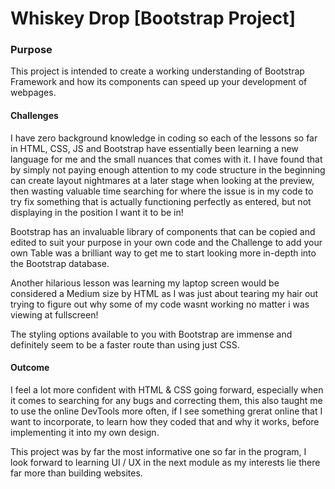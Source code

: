 # Whiskey Drop [Bootstrap Project]

### Purpose
This project is intended to create a working understanding of Bootstrap Framework and how its components can speed up your development of webpages.

#### Challenges

I have zero background knowledge in coding so each of the lessons so far in HTML, CSS, JS and Bootstrap have essentially been learning a new language for me and the small nuances that comes with it.
I have found that by simply not paying enough attention to my code structure in the beginning can create layout nightmares at a later stage when looking at the preview, then wasting valuable time searching for where the issue is in my code to try fix something that is actually functioning perfectly as entered, but not displaying in the position I want it to be in!

Bootstrap has an invaluable library of components that can be copied and edited to suit your purpose in your own code and the Challenge to add your own Table was a brilliant way to get me to start looking more in-depth into the Bootstrap database.

Another hilarious lesson was learning my laptop screen would be considered a Medium size by HTML as I was just about tearing my hair out trying to figure out why some of my code wasnt working no matter i was viewing at fullscreen!

The styling options available to you with Bootstrap are immense and definitely seem to be a faster route than using just CSS.

#### Outcome

I feel a lot more confident with HTML & CSS going forward, especially when it comes to searching for any bugs and correcting them, this also taught me to use the online DevTools more often, if I see something grerat online that I want to incorporate, to learn how they coded that and why it works, before implementing it into my own design.

This project was by far the most informative one so far in the program, I look forward to learning UI / UX in the next module as my interests lie there far more than building websites. 